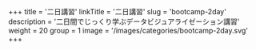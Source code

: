 +++
title = '二日講習'
linkTitle = '二日講習'
slug = 'bootcamp-2day'
description = '二日間でじっくり学ぶデータビジュアライゼーション講習'
weight = 20
group = 1
image = '/images/categories/bootcamp-2day.svg'
+++
